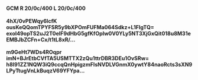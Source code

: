 #### GCM R 20/0c/400 L 20/0c/400
**4hX/0vPEWqy6IcfK**<br/>**ousKeQQomTPYFSR5y9bXPOmFUFMa064Sdkz+L1FIgTQ=**<br/>**exol49opTS2uJ2T0eIF9dHbG5gfKfOpIw0V0YLy5NT3XjGxQit018u8M31eEMBJbZCFn+Cx/t1tL8xR/...**<br/><br/>
**m9GeHt7WDs4ROqpr**<br/>**imN+BJrEtbCVfTA5USMTTX2zQu1ttrDBR3DEu1OvSRw=**<br/>**h8I91ZZ1NQW3iQ9ccqQnHpigzmFlsNVDLVGnmX0ywtY84naoRcts3sXN9LPyTtugVnLkBuqzV69YFYpa...**